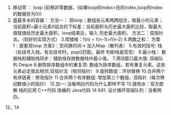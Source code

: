 1. 移动零 ： loop {前移非零数据，{如果loop的index>目的index,loop的index的数据存为0}}
2. 盛最多水的容器：
                    方法一： 双loop；数组各元素两两组合，取最小的元素；当前面积=最小元素X组合的下标差；当前面积与历史最大面积比较，取最大值赋值给历史最大面积。loop结束后，输入 历史最大面积。
                    方法二：双指针法。（较好的实现方式）
  3.爬楼梯：f(n) = f(n-1)+f(n-2)
  4.两数之和：
      方案1：嵌套双loop
      方案2：空间换时间-> 加入Map（散列表）
  5.有效的括号:  栈（右括号入栈，有左括号时，pop()匹配，最终 判断栈是否空）
  6.最小栈： 数据栈和辅助栈同步：辅助栈存放数据栈中最小值。
  7.滑动窗口最大值: 双端队列 Deque
  8.删除排序数组中的重复项: 数组为排序数组，若有重复元素，这些元素必定彼此相邻;双指针法（相邻指针）
  9.旋转数组：环状替换
  10.合并两个有序链表：修改指针
  11.合并两个有序数组: 增加第三个数组，双指针（每次移动数值小的指针）
  12.加一: 没看明白代码为什么那样不写
  13.接雨水：官方题解 栈的应用 C++代码 改编的 Java代码
  14 641. 设计循环双端队列：没看明白。
  
  
  12，14  

